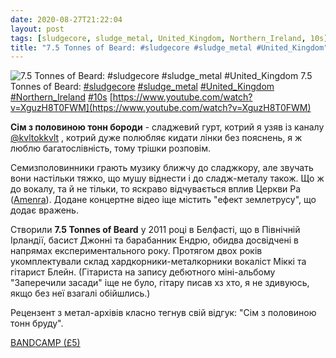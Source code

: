 ```yaml
---
date: 2020-08-27T21:22:04
layout: post
tags: [sludgecore, sludge_metal, United_Kingdom, Northern_Ireland, 10s]
title: "7.5 Tonnes of Beard: #sludgecore #sludge_metal #United_Kingdom"
---
```

![7.5 Tonnes of Beard: #sludgecore #sludge_metal #United_Kingdom](https://i.ytimg.com/vi/XguzH8T0FWM/hqdefault.jpg)
7.5 Tonnes of Beard: [#sludgecore](/tags/#sludgecore) [#sludge_metal](/tags/#sludge_metal) [#United_Kingdom](/tags/#United_Kingdom) [#Northern_Ireland](/tags/#Northern_Ireland) [#10s](/tags/#10s) [https://www.youtube.com/watch?v=XguzH8T0FWM](https://www.youtube.com/watch?v=XguzH8T0FWM)

**Сім з половиною тонн бороди** - сладжевий гурт, котрий я узяв із каналу [@kvltokkvlt](https://t.me/kvltokkvlt) , котрий дуже полюбляє кидати лінки без пояснень, я ж люблю багатослівність, тому трішки розповім.

Семизполовинники грають музику ближчу до сладжкору, але звучать вони настільки тяжко, що мушу віднести і до сладж-металу також. Що ж до вокалу, та й не тільки, то яскраво відчувається вплив Церкви Ра ([Amenra](https://t.me/vast_space_unexplored/3364)). Додане концертне відео іще містить &quot;ефект землетрусу&quot;, що додає вражень.

Створили **7.5 Tonnes of Beard** у 2011 році в Белфасті, що в Північній Ірландії, басист Джонні та барабанник Ендрю, обидва досвідчені в напрямах експериментального року. Протягом двох років укомплектували склад хардкорники-металкорники вокаліст Міккі та гітарист Блейн. (Гітариста на запису дебютного міні-альбому &quot;Заперечили засади&quot; іще не було, гітару писав хз хто, я не здивуюсь, якщо без неї взагалі обійшлись.)

Рецензент з метал-архівів класно тегнув свій відгук: &quot;Сім з половиною тонн бруду&quot;.

[BANDCAMP (£5)](https://75tonnesofbeard.bandcamp.com/album/denied-the-basics-3)